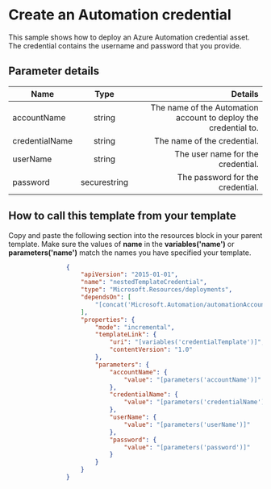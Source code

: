 # Create an Automation credential

This sample shows how to deploy an Azure Automation credential asset.  The credential contains the username and password that you provide.  


## Parameter details 

| Name           	| Type          | Details 															|
| -------------  	|:-------------:| -----------------------------------------------------------------:|
| accountName      	| string 		| The name of the Automation account to deploy the credential to. 	|
| credentialName	| string      	| The name of the credential. 										|
| userName	 		| string	    | The user name for the credential. 									|
| password	 		| securestring  | The password for the credential. 									|


## How to call this template from your template

Copy and paste the following section into the resources block in your parent template.  Make sure the values of **name** in the **variables('name')** or **parameters('name')** match the names you have specified your template.  


```json
                {
                    "apiVersion": "2015-01-01",
                    "name": "nestedTemplateCredential",
                    "type": "Microsoft.Resources/deployments",
                    "dependsOn": [
                        "[concat('Microsoft.Automation/automationAccounts/', parameters('accountName'))]"
                    ],
                    "properties": {
                        "mode": "incremental",
                        "templateLink": {
                            "uri": "[variables('credentialTemplate')]",
                            "contentVersion": "1.0"
                        },
                        "parameters": {
                            "accountName": {
                                "value": "[parameters('accountName')]"
                            },
                            "credentialName": {
                                "value": "[parameters('credentialName')]"
                            },
							"userName": {
                                "value": "[parameters('userName')]"
                            },
                            "password": {
                                "value": "[parameters('password')]"
                            }
                        }
                    }
                }

```

